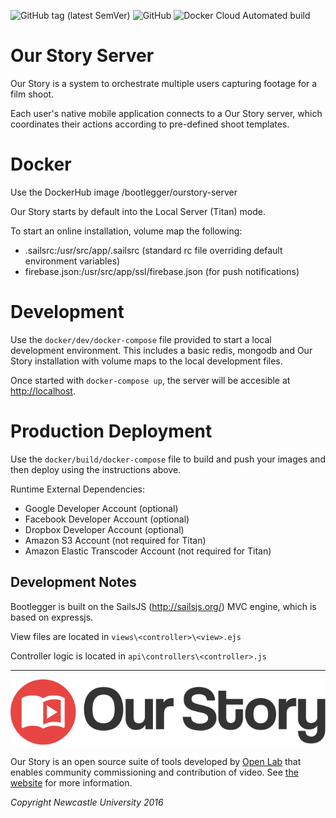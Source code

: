 ![GitHub tag (latest SemVer)](https://img.shields.io/github/tag/our-story-media/ourstory-server.svg) ![GitHub](https://img.shields.io/github/license/our-story-media/ourstory-server.svg) ![Docker Cloud Automated build](https://img.shields.io/docker/cloud/automated/bootlegger/ourstory-server.svg) 

# Our Story Server

Our Story is a system to orchestrate multiple users capturing footage for a film shoot. 

Each user's native mobile application connects to a Our Story server, which coordinates their actions according to  pre-defined shoot templates.

# Docker

Use the DockerHub image /bootlegger/ourstory-server

Our Story starts by default into the Local Server (Titan) mode.

To start an online installation, volume map the following:

- .sailsrc:/usr/src/app/.sailsrc (standard rc file overriding default environment variables)
- firebase.json:/usr/src/app/ssl/firebase.json (for push notifications)

# Development

Use the `docker/dev/docker-compose` file provided to start a local development environment. This includes a basic redis, mongodb and Our Story installation with volume maps to the local development files.

Once started with `docker-compose up`, the server will be accesible at [http://localhost]().

# Production Deployment

Use the `docker/build/docker-compose` file to build and push your images and then deploy using the instructions above.

Runtime External Dependencies:

- Google Developer Account (optional)
- Facebook Developer Account (optional)
- Dropbox Developer Account (optional)
- Amazon S3 Account (not required for Titan)
- Amazon Elastic Transcoder Account (not required for Titan)

## Development Notes
Bootlegger is built on the SailsJS (http://sailsjs.org/) MVC engine, which is based on expressjs.

View files are located in `views\<controller>\<view>.ejs`

Controller logic is located in `api\controllers\<controller>.js`

---

![](platform.svg)

Our Story is an open source suite of tools developed by [Open Lab](http://openlab.ncl.ac.uk) that enables community commissioning and contribution of video. See [the website]( https://guide.ourstory.video) for more information.

*Copyright Newcastle University 2016*